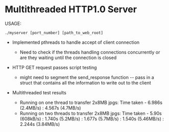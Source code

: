 # Multithreaded HTTP1.0 Server

USAGE:
```
./myserver [port_number] [path_to_web_root]
```

* Implemented pthreads to handle accept of client connection
  - Need to check if the threads handling connections concurrently or are they waiting until the connection is closed
* HTTP GET request passes script testing
  - might need to segment the send_response function -- pass in a struct that contains all the information to write out to the client

* Multithreaded test results 
  - Running on one thread to transfer 2x8MB jpgs: Time taken - 6.986s (2.4MB/s) : 4.567s (4.7MB/s)
  - Running on two threads to transfer 2x8MB jpgs: Time taken - 5.90s (608kB/s) : 1.740s (5.2MB/s) : 1.677s (5.7MB/s) : 1.540s (5.46MB/s) : 2.244s (3.84MB/s)
